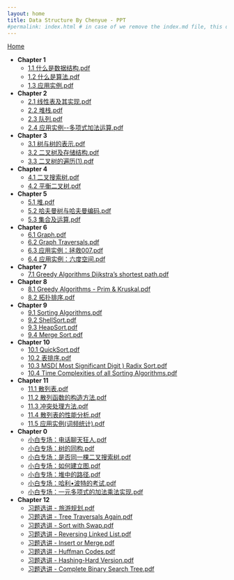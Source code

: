 ```yaml
---
layout: home
title: Data Structure By Chenyue - PPT
#permalink: index.html # in case of we remove the index.md file, this doc will be the index page
---
```


<div class="row">
<div class="columnStmt" markdown="1">

[Home](./README.md)

*  **Chapter 1**
    -   [1.1 什么是数据结构.pdf](https://data-structure.s3.us-west-1.amazonaws.com/0_%E6%B5%99%E6%B1%9F%E5%A4%A7%E5%AD%A6%E6%95%B0%E6%8D%AE%E7%BB%93%E6%9E%84_%E9%99%88%E8%B6%8A_%E8%AF%BE%E7%A8%8B%E6%96%87%E6%A1%A3/%E7%AC%AC%E4%B8%80%E8%AE%B2-1-%E4%BB%80%E4%B9%88%E6%98%AF%E6%95%B0%E6%8D%AE%E7%BB%93%E6%9E%84.pdf)
    -   [1.2 什么是算法.pdf](https://data-structure.s3.us-west-1.amazonaws.com/0_%E6%B5%99%E6%B1%9F%E5%A4%A7%E5%AD%A6%E6%95%B0%E6%8D%AE%E7%BB%93%E6%9E%84_%E9%99%88%E8%B6%8A_%E8%AF%BE%E7%A8%8B%E6%96%87%E6%A1%A3/%E7%AC%AC%E4%B8%80%E8%AE%B2-2-%E4%BB%80%E4%B9%88%E6%98%AF%E7%AE%97%E6%B3%95.pdf)
    -   [1.3 应用实例.pdf](https://data-structure.s3.us-west-1.amazonaws.com/0_%E6%B5%99%E6%B1%9F%E5%A4%A7%E5%AD%A6%E6%95%B0%E6%8D%AE%E7%BB%93%E6%9E%84_%E9%99%88%E8%B6%8A_%E8%AF%BE%E7%A8%8B%E6%96%87%E6%A1%A3/%E7%AC%AC%E4%B8%80%E8%AE%B2-3-%E5%BA%94%E7%94%A8%E5%AE%9E%E4%BE%8B.pdf)
*  **Chapter 2**
    -   [2.1 线性表及其实现.pdf](https://data-structure.s3.us-west-1.amazonaws.com/0_%E6%B5%99%E6%B1%9F%E5%A4%A7%E5%AD%A6%E6%95%B0%E6%8D%AE%E7%BB%93%E6%9E%84_%E9%99%88%E8%B6%8A_%E8%AF%BE%E7%A8%8B%E6%96%87%E6%A1%A3/2.1+%E7%BA%BF%E6%80%A7%E8%A1%A8%E5%8F%8A%E5%85%B6%E5%AE%9E%E7%8E%B0.pdf)
    -   [2.2 堆栈.pdf](https://data-structure.s3.us-west-1.amazonaws.com/0_%E6%B5%99%E6%B1%9F%E5%A4%A7%E5%AD%A6%E6%95%B0%E6%8D%AE%E7%BB%93%E6%9E%84_%E9%99%88%E8%B6%8A_%E8%AF%BE%E7%A8%8B%E6%96%87%E6%A1%A3/2.2%E5%A0%86%E6%A0%88.pdf)
    -   [2.3 队列.pdf](https://data-structure.s3.us-west-1.amazonaws.com/0_%E6%B5%99%E6%B1%9F%E5%A4%A7%E5%AD%A6%E6%95%B0%E6%8D%AE%E7%BB%93%E6%9E%84_%E9%99%88%E8%B6%8A_%E8%AF%BE%E7%A8%8B%E6%96%87%E6%A1%A3/2.3%E9%98%9F%E5%88%97.pdf)
    -   [2.4 应用实例--多项式加法运算.pdf](https://data-structure.s3.us-west-1.amazonaws.com/0_%E6%B5%99%E6%B1%9F%E5%A4%A7%E5%AD%A6%E6%95%B0%E6%8D%AE%E7%BB%93%E6%9E%84_%E9%99%88%E8%B6%8A_%E8%AF%BE%E7%A8%8B%E6%96%87%E6%A1%A3/2.4%E5%BA%94%E7%94%A8%E5%AE%9E%E4%BE%8B--%E5%A4%9A%E9%A1%B9%E5%BC%8F%E5%8A%A0%E6%B3%95%E8%BF%90%E7%AE%97.pdf)
*  **Chapter 3**
    -   [3.1 树与树的表示.pdf](https://data-structure.s3.us-west-1.amazonaws.com/0_%E6%B5%99%E6%B1%9F%E5%A4%A7%E5%AD%A6%E6%95%B0%E6%8D%AE%E7%BB%93%E6%9E%84_%E9%99%88%E8%B6%8A_%E8%AF%BE%E7%A8%8B%E6%96%87%E6%A1%A3/3.1+%E6%A0%91%E4%B8%8E%E6%A0%91%E7%9A%84%E8%A1%A8%E7%A4%BA.pdf)
    -   [3.2 二叉树及存储结构.pdf](https://data-structure.s3.us-west-1.amazonaws.com/0_%E6%B5%99%E6%B1%9F%E5%A4%A7%E5%AD%A6%E6%95%B0%E6%8D%AE%E7%BB%93%E6%9E%84_%E9%99%88%E8%B6%8A_%E8%AF%BE%E7%A8%8B%E6%96%87%E6%A1%A3/3.2+%E4%BA%8C%E5%8F%89%E6%A0%91%E5%8F%8A%E5%AD%98%E5%82%A8%E7%BB%93%E6%9E%84.pdf)
    -   [3.3 二叉树的遍历(1).pdf](https://data-structure.s3.us-west-1.amazonaws.com/0_%E6%B5%99%E6%B1%9F%E5%A4%A7%E5%AD%A6%E6%95%B0%E6%8D%AE%E7%BB%93%E6%9E%84_%E9%99%88%E8%B6%8A_%E8%AF%BE%E7%A8%8B%E6%96%87%E6%A1%A3/3.3+%E4%BA%8C%E5%8F%89%E6%A0%91%E7%9A%84%E9%81%8D%E5%8E%86(1).pdf)
*  **Chapter 4**
    -   [4.1 二叉搜索树.pdf](https://data-structure.s3.us-west-1.amazonaws.com/0_%E6%B5%99%E6%B1%9F%E5%A4%A7%E5%AD%A6%E6%95%B0%E6%8D%AE%E7%BB%93%E6%9E%84_%E9%99%88%E8%B6%8A_%E8%AF%BE%E7%A8%8B%E6%96%87%E6%A1%A3/4.1+%E4%BA%8C%E5%8F%89%E6%90%9C%E7%B4%A2%E6%A0%91.pdf)
    -   [4.2 平衡二叉树.pdf](https://data-structure.s3.us-west-1.amazonaws.com/0_%E6%B5%99%E6%B1%9F%E5%A4%A7%E5%AD%A6%E6%95%B0%E6%8D%AE%E7%BB%93%E6%9E%84_%E9%99%88%E8%B6%8A_%E8%AF%BE%E7%A8%8B%E6%96%87%E6%A1%A3/4.2+%E5%B9%B3%E8%A1%A1%E4%BA%8C%E5%8F%89%E6%A0%91.pdf)
*  **Chapter 5**
    -   [5.1 堆.pdf](https://data-structure.s3.us-west-1.amazonaws.com/0_%E6%B5%99%E6%B1%9F%E5%A4%A7%E5%AD%A6%E6%95%B0%E6%8D%AE%E7%BB%93%E6%9E%84_%E9%99%88%E8%B6%8A_%E8%AF%BE%E7%A8%8B%E6%96%87%E6%A1%A3/5.1%E5%A0%86.pdf)
    -   [5.2 哈夫曼树与哈夫曼编码.pdf](https://data-structure.s3.us-west-1.amazonaws.com/0_%E6%B5%99%E6%B1%9F%E5%A4%A7%E5%AD%A6%E6%95%B0%E6%8D%AE%E7%BB%93%E6%9E%84_%E9%99%88%E8%B6%8A_%E8%AF%BE%E7%A8%8B%E6%96%87%E6%A1%A3/5.2%E5%93%88%E5%A4%AB%E6%9B%BC%E6%A0%91%E4%B8%8E%E5%93%88%E5%A4%AB%E6%9B%BC%E7%BC%96%E7%A0%81.pdf)
    -   [5.3 集合及运算.pdf](https://data-structure.s3.us-west-1.amazonaws.com/0_%E6%B5%99%E6%B1%9F%E5%A4%A7%E5%AD%A6%E6%95%B0%E6%8D%AE%E7%BB%93%E6%9E%84_%E9%99%88%E8%B6%8A_%E8%AF%BE%E7%A8%8B%E6%96%87%E6%A1%A3/5.3+%E9%9B%86%E5%90%88%E5%8F%8A%E8%BF%90%E7%AE%97.pdf)
*  **Chapter 6**
    -   [6.1 Graph.pdf](https://data-structure.s3.us-west-1.amazonaws.com/0_%E6%B5%99%E6%B1%9F%E5%A4%A7%E5%AD%A6%E6%95%B0%E6%8D%AE%E7%BB%93%E6%9E%84_%E9%99%88%E8%B6%8A_%E8%AF%BE%E7%A8%8B%E6%96%87%E6%A1%A3/6-1.pdf)
    -   [6.2 Graph Traversals.pdf](https://data-structure.s3.us-west-1.amazonaws.com/0_%E6%B5%99%E6%B1%9F%E5%A4%A7%E5%AD%A6%E6%95%B0%E6%8D%AE%E7%BB%93%E6%9E%84_%E9%99%88%E8%B6%8A_%E8%AF%BE%E7%A8%8B%E6%96%87%E6%A1%A3/6-2.pdf)
    -   [6.3 应用实例：拯救007.pdf](https://data-structure.s3.us-west-1.amazonaws.com/0_%E6%B5%99%E6%B1%9F%E5%A4%A7%E5%AD%A6%E6%95%B0%E6%8D%AE%E7%BB%93%E6%9E%84_%E9%99%88%E8%B6%8A_%E8%AF%BE%E7%A8%8B%E6%96%87%E6%A1%A3/6-3.pdf)
    -   [6.4 应用实例：六度空间.pdf](https://data-structure.s3.us-west-1.amazonaws.com/0_%E6%B5%99%E6%B1%9F%E5%A4%A7%E5%AD%A6%E6%95%B0%E6%8D%AE%E7%BB%93%E6%9E%84_%E9%99%88%E8%B6%8A_%E8%AF%BE%E7%A8%8B%E6%96%87%E6%A1%A3/6-4.pdf)
*  **Chapter 7**
    -   [7.1 Greedy Algorithms Dijkstra’s shortest path.pdf](https://data-structure.s3.us-west-1.amazonaws.com/0_%E6%B5%99%E6%B1%9F%E5%A4%A7%E5%AD%A6%E6%95%B0%E6%8D%AE%E7%BB%93%E6%9E%84_%E9%99%88%E8%B6%8A_%E8%AF%BE%E7%A8%8B%E6%96%87%E6%A1%A3/7-1.pdf)
*  **Chapter 8**
    -   [8.1 Greedy Algorithms - Prim & Kruskal.pdf](https://data-structure.s3.us-west-1.amazonaws.com/0_%E6%B5%99%E6%B1%9F%E5%A4%A7%E5%AD%A6%E6%95%B0%E6%8D%AE%E7%BB%93%E6%9E%84_%E9%99%88%E8%B6%8A_%E8%AF%BE%E7%A8%8B%E6%96%87%E6%A1%A3/8-1.pdf)
    -   [8.2 拓扑排序.pdf](https://data-structure.s3.us-west-1.amazonaws.com/0_%E6%B5%99%E6%B1%9F%E5%A4%A7%E5%AD%A6%E6%95%B0%E6%8D%AE%E7%BB%93%E6%9E%84_%E9%99%88%E8%B6%8A_%E8%AF%BE%E7%A8%8B%E6%96%87%E6%A1%A3/8-2.pdf)
*  **Chapter 9**
    -   [9.1 Sorting Algorithms.pdf](https://data-structure.s3.us-west-1.amazonaws.com/0_%E6%B5%99%E6%B1%9F%E5%A4%A7%E5%AD%A6%E6%95%B0%E6%8D%AE%E7%BB%93%E6%9E%84_%E9%99%88%E8%B6%8A_%E8%AF%BE%E7%A8%8B%E6%96%87%E6%A1%A3/9.1.pdf)
    -   [9.2 ShellSort.pdf](https://data-structure.s3.us-west-1.amazonaws.com/0_%E6%B5%99%E6%B1%9F%E5%A4%A7%E5%AD%A6%E6%95%B0%E6%8D%AE%E7%BB%93%E6%9E%84_%E9%99%88%E8%B6%8A_%E8%AF%BE%E7%A8%8B%E6%96%87%E6%A1%A3/9.2.pdf)
    -   [9.3 HeapSort.pdf](https://data-structure.s3.us-west-1.amazonaws.com/0_%E6%B5%99%E6%B1%9F%E5%A4%A7%E5%AD%A6%E6%95%B0%E6%8D%AE%E7%BB%93%E6%9E%84_%E9%99%88%E8%B6%8A_%E8%AF%BE%E7%A8%8B%E6%96%87%E6%A1%A3/9.3.pdf)
    -   [9.4 Merge Sort.pdf](https://data-structure.s3.us-west-1.amazonaws.com/0_%E6%B5%99%E6%B1%9F%E5%A4%A7%E5%AD%A6%E6%95%B0%E6%8D%AE%E7%BB%93%E6%9E%84_%E9%99%88%E8%B6%8A_%E8%AF%BE%E7%A8%8B%E6%96%87%E6%A1%A3/9-4.pdf)
*  **Chapter 10**
    -   [10.1 QuickSort.pdf](https://data-structure.s3.us-west-1.amazonaws.com/0_%E6%B5%99%E6%B1%9F%E5%A4%A7%E5%AD%A6%E6%95%B0%E6%8D%AE%E7%BB%93%E6%9E%84_%E9%99%88%E8%B6%8A_%E8%AF%BE%E7%A8%8B%E6%96%87%E6%A1%A3/10.1.pdf)
    -   [10.2 表排序.pdf](https://data-structure.s3.us-west-1.amazonaws.com/0_%E6%B5%99%E6%B1%9F%E5%A4%A7%E5%AD%A6%E6%95%B0%E6%8D%AE%E7%BB%93%E6%9E%84_%E9%99%88%E8%B6%8A_%E8%AF%BE%E7%A8%8B%E6%96%87%E6%A1%A3/10.2.pdf)
    -   [10.3 MSD( Most Significant Digit ) Radix Sort.pdf](https://data-structure.s3.us-west-1.amazonaws.com/0_%E6%B5%99%E6%B1%9F%E5%A4%A7%E5%AD%A6%E6%95%B0%E6%8D%AE%E7%BB%93%E6%9E%84_%E9%99%88%E8%B6%8A_%E8%AF%BE%E7%A8%8B%E6%96%87%E6%A1%A3/10.3.pdf)
    -   [10.4 Time Complexities of all Sorting Algorithms.pdf](https://data-structure.s3.us-west-1.amazonaws.com/0_%E6%B5%99%E6%B1%9F%E5%A4%A7%E5%AD%A6%E6%95%B0%E6%8D%AE%E7%BB%93%E6%9E%84_%E9%99%88%E8%B6%8A_%E8%AF%BE%E7%A8%8B%E6%96%87%E6%A1%A3/10-4.pdf)
*  **Chapter 11**
    -   [11.1 散列表.pdf](https://data-structure.s3.us-west-1.amazonaws.com/0_%E6%B5%99%E6%B1%9F%E5%A4%A7%E5%AD%A6%E6%95%B0%E6%8D%AE%E7%BB%93%E6%9E%84_%E9%99%88%E8%B6%8A_%E8%AF%BE%E7%A8%8B%E6%96%87%E6%A1%A3/11.1%E6%95%A3%E5%88%97%E8%A1%A8.pdf)
    -   [11.2 散列函数的构造方法.pdf](https://data-structure.s3.us-west-1.amazonaws.com/0_%E6%B5%99%E6%B1%9F%E5%A4%A7%E5%AD%A6%E6%95%B0%E6%8D%AE%E7%BB%93%E6%9E%84_%E9%99%88%E8%B6%8A_%E8%AF%BE%E7%A8%8B%E6%96%87%E6%A1%A3/11.2%E6%95%A3%E5%88%97%E5%87%BD%E6%95%B0%E7%9A%84%E6%9E%84%E9%80%A0%E6%96%B9%E6%B3%95.pdf)
    -   [11.3 冲突处理方法.pdf](https://data-structure.s3.us-west-1.amazonaws.com/0_%E6%B5%99%E6%B1%9F%E5%A4%A7%E5%AD%A6%E6%95%B0%E6%8D%AE%E7%BB%93%E6%9E%84_%E9%99%88%E8%B6%8A_%E8%AF%BE%E7%A8%8B%E6%96%87%E6%A1%A3/11.3%E5%86%B2%E7%AA%81%E5%A4%84%E7%90%86%E6%96%B9%E6%B3%95.pdf)
    -   [11.4 散列表的性能分析.pdf](https://data-structure.s3.us-west-1.amazonaws.com/0_%E6%B5%99%E6%B1%9F%E5%A4%A7%E5%AD%A6%E6%95%B0%E6%8D%AE%E7%BB%93%E6%9E%84_%E9%99%88%E8%B6%8A_%E8%AF%BE%E7%A8%8B%E6%96%87%E6%A1%A3/11.4%E6%95%A3%E5%88%97%E8%A1%A8%E7%9A%84%E6%80%A7%E8%83%BD%E5%88%86%E6%9E%90.pdf)
    -   [11.5 应用实例(词频统计).pdf](https://data-structure.s3.us-west-1.amazonaws.com/0_%E6%B5%99%E6%B1%9F%E5%A4%A7%E5%AD%A6%E6%95%B0%E6%8D%AE%E7%BB%93%E6%9E%84_%E9%99%88%E8%B6%8A_%E8%AF%BE%E7%A8%8B%E6%96%87%E6%A1%A3/11.5%E5%BA%94%E7%94%A8%E5%AE%9E%E4%BE%8B(%E8%AF%8D%E9%A2%91%E7%BB%9F%E8%AE%A1).pdf)
*  **Chapter 0**
    -   [小白专场：电话聊天狂人.pdf](https://data-structure.s3.us-west-1.amazonaws.com/0_%E6%B5%99%E6%B1%9F%E5%A4%A7%E5%AD%A6%E6%95%B0%E6%8D%AE%E7%BB%93%E6%9E%84_%E9%99%88%E8%B6%8A_%E8%AF%BE%E7%A8%8B%E6%96%87%E6%A1%A3/%E5%B0%8F%E7%99%BD%E4%B8%93%E5%9C%BA%EF%BC%9A%E4%B8%80%E5%85%83%E5%A4%9A%E9%A1%B9%E5%BC%8F%E7%9A%84%E5%8A%A0%E6%B3%95%E4%B9%98%E6%B3%95%E5%AE%9E%E7%8E%B0.pdf)
    -   [小白专场：树的同构.pdf](https://data-structure.s3.us-west-1.amazonaws.com/0_%E6%B5%99%E6%B1%9F%E5%A4%A7%E5%AD%A6%E6%95%B0%E6%8D%AE%E7%BB%93%E6%9E%84_%E9%99%88%E8%B6%8A_%E8%AF%BE%E7%A8%8B%E6%96%87%E6%A1%A3/%E5%B0%8F%E7%99%BD%E4%B8%93%E5%9C%BA%EF%BC%9A%E6%A0%91%E7%9A%84%E5%90%8C%E6%9E%84.pdf)
    -   [小白专场：是否同一棵二叉搜索树.pdf](https://data-structure.s3.us-west-1.amazonaws.com/0_%E6%B5%99%E6%B1%9F%E5%A4%A7%E5%AD%A6%E6%95%B0%E6%8D%AE%E7%BB%93%E6%9E%84_%E9%99%88%E8%B6%8A_%E8%AF%BE%E7%A8%8B%E6%96%87%E6%A1%A3/%E5%B0%8F%E7%99%BD%E4%B8%93%E5%9C%BA%EF%BC%9A%E6%98%AF%E5%90%A6%E5%90%8C%E4%B8%80%E6%A3%B5%E4%BA%8C%E5%8F%89%E6%90%9C%E7%B4%A2%E6%A0%91.pdf)
    -   [小白专场：如何建立图.pdf](https://data-structure.s3.us-west-1.amazonaws.com/0_%E6%B5%99%E6%B1%9F%E5%A4%A7%E5%AD%A6%E6%95%B0%E6%8D%AE%E7%BB%93%E6%9E%84_%E9%99%88%E8%B6%8A_%E8%AF%BE%E7%A8%8B%E6%96%87%E6%A1%A3/%E5%B0%8F%E7%99%BD%E4%B8%93%E5%9C%BA%EF%BC%9A%E5%A6%82%E4%BD%95%E5%BB%BA%E7%AB%8B%E5%9B%BE.pdf)
    -   [小白专场：堆中的路径.pdf](https://data-structure.s3.us-west-1.amazonaws.com/0_%E6%B5%99%E6%B1%9F%E5%A4%A7%E5%AD%A6%E6%95%B0%E6%8D%AE%E7%BB%93%E6%9E%84_%E9%99%88%E8%B6%8A_%E8%AF%BE%E7%A8%8B%E6%96%87%E6%A1%A3/%E5%B0%8F%E7%99%BD%E4%B8%93%E5%9C%BA%EF%BC%9A%E5%A0%86%E4%B8%AD%E7%9A%84%E8%B7%AF%E5%BE%84.pdf)
    -   [小白专场：哈利•波特的考试.pdf](https://data-structure.s3.us-west-1.amazonaws.com/0_%E6%B5%99%E6%B1%9F%E5%A4%A7%E5%AD%A6%E6%95%B0%E6%8D%AE%E7%BB%93%E6%9E%84_%E9%99%88%E8%B6%8A_%E8%AF%BE%E7%A8%8B%E6%96%87%E6%A1%A3/%E5%B0%8F%E7%99%BD%E4%B8%93%E5%9C%BA%EF%BC%9A%E5%93%88%E5%88%A9%E2%80%A2%E6%B3%A2%E7%89%B9%E7%9A%84%E8%80%83%E8%AF%95.pdf)
    -   [小白专场：一元多项式的加法乘法实现.pdf](https://data-structure.s3.us-west-1.amazonaws.com/0_%E6%B5%99%E6%B1%9F%E5%A4%A7%E5%AD%A6%E6%95%B0%E6%8D%AE%E7%BB%93%E6%9E%84_%E9%99%88%E8%B6%8A_%E8%AF%BE%E7%A8%8B%E6%96%87%E6%A1%A3/%E5%B0%8F%E7%99%BD%E4%B8%93%E5%9C%BA%EF%BC%9A%E4%B8%80%E5%85%83%E5%A4%9A%E9%A1%B9%E5%BC%8F%E7%9A%84%E5%8A%A0%E6%B3%95%E4%B9%98%E6%B3%95%E5%AE%9E%E7%8E%B0.pdf)
*  **Chapter 12**
    -   [习题选讲 - 旅游规划.pdf](https://data-structure.s3.us-west-1.amazonaws.com/0_%E6%B5%99%E6%B1%9F%E5%A4%A7%E5%AD%A6%E6%95%B0%E6%8D%AE%E7%BB%93%E6%9E%84_%E9%99%88%E8%B6%8A_%E8%AF%BE%E7%A8%8B%E6%96%87%E6%A1%A3/%E4%B9%A0%E9%A2%98%E9%80%89%E8%AE%B2-%E6%97%85%E6%B8%B8%E8%A7%84%E5%88%92.pdf)
    -   [习题选讲 - Tree Traversals Again.pdf](https://data-structure.s3.us-west-1.amazonaws.com/0_%E6%B5%99%E6%B1%9F%E5%A4%A7%E5%AD%A6%E6%95%B0%E6%8D%AE%E7%BB%93%E6%9E%84_%E9%99%88%E8%B6%8A_%E8%AF%BE%E7%A8%8B%E6%96%87%E6%A1%A3/%E4%B9%A0%E9%A2%98%E9%80%89%E8%AE%B2-Tree+Traversals+Again.pdf)
    -   [习题选讲 - Sort with Swap.pdf](https://data-structure.s3.us-west-1.amazonaws.com/0_%E6%B5%99%E6%B1%9F%E5%A4%A7%E5%AD%A6%E6%95%B0%E6%8D%AE%E7%BB%93%E6%9E%84_%E9%99%88%E8%B6%8A_%E8%AF%BE%E7%A8%8B%E6%96%87%E6%A1%A3/%E4%B9%A0%E9%A2%98%E9%80%89%E8%AE%B2-Sort+with+Swap.pdf)
    -   [习题选讲 - Reversing Linked List.pdf](https://data-structure.s3.us-west-1.amazonaws.com/0_%E6%B5%99%E6%B1%9F%E5%A4%A7%E5%AD%A6%E6%95%B0%E6%8D%AE%E7%BB%93%E6%9E%84_%E9%99%88%E8%B6%8A_%E8%AF%BE%E7%A8%8B%E6%96%87%E6%A1%A3/%E4%B9%A0%E9%A2%98%E9%80%89%E8%AE%B2-Reversing+Linked+List.pdf)
    -   [习题选讲 - Insert or Merge.pdf](https://data-structure.s3.us-west-1.amazonaws.com/0_%E6%B5%99%E6%B1%9F%E5%A4%A7%E5%AD%A6%E6%95%B0%E6%8D%AE%E7%BB%93%E6%9E%84_%E9%99%88%E8%B6%8A_%E8%AF%BE%E7%A8%8B%E6%96%87%E6%A1%A3/%E4%B9%A0%E9%A2%98%E9%80%89%E8%AE%B2-Insert+or+Merge.pdf)
    -   [习题选讲 - Huffman Codes.pdf](https://data-structure.s3.us-west-1.amazonaws.com/0_%E6%B5%99%E6%B1%9F%E5%A4%A7%E5%AD%A6%E6%95%B0%E6%8D%AE%E7%BB%93%E6%9E%84_%E9%99%88%E8%B6%8A_%E8%AF%BE%E7%A8%8B%E6%96%87%E6%A1%A3/%E4%B9%A0%E9%A2%98%E9%80%89%E8%AE%B2-Huffman+Codes.pdf)
    -   [习题选讲 - Hashing-Hard Version.pdf](https://data-structure.s3.us-west-1.amazonaws.com/0_%E6%B5%99%E6%B1%9F%E5%A4%A7%E5%AD%A6%E6%95%B0%E6%8D%AE%E7%BB%93%E6%9E%84_%E9%99%88%E8%B6%8A_%E8%AF%BE%E7%A8%8B%E6%96%87%E6%A1%A3/%E4%B9%A0%E9%A2%98%E9%80%89%E8%AE%B2-Hashing-Hard+Version.pdf)
    -   [习题选讲 - Complete Binary Search Tree.pdf](https://data-structure.s3.us-west-1.amazonaws.com/0_%E6%B5%99%E6%B1%9F%E5%A4%A7%E5%AD%A6%E6%95%B0%E6%8D%AE%E7%BB%93%E6%9E%84_%E9%99%88%E8%B6%8A_%E8%AF%BE%E7%A8%8B%E6%96%87%E6%A1%A3/%E4%B9%A0%E9%A2%98%E9%80%89%E8%AE%B2-Complete+Binary+Search+Tree.pdf)

</div>
</div>
